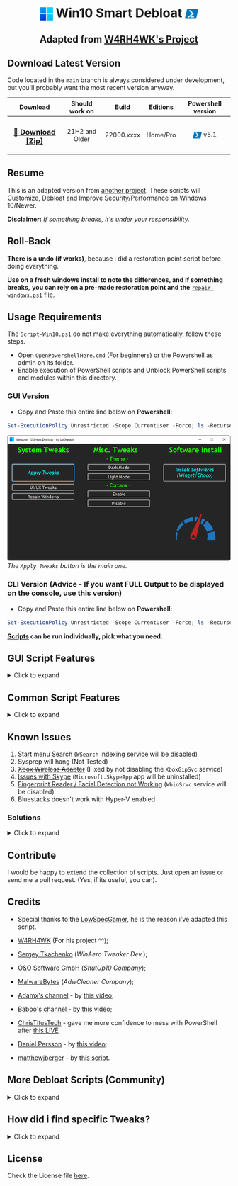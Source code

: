 <h1 align="center">
    <img width=30px src="./src/lib/images/windows-11-logo.png" style="vertical-align: bottom"> Win10 Smart Debloat 
    <img width=30px src="./src/lib/images/powershell-icon.png" style="vertical-align: bottom">
</h1>

<h2 align="center">

Adapted from [W4RH4WK's Project](https://github.com/W4RH4WK/Debloat-Windows-10)

</h2>

## Download Latest Version

Code located in the `main` branch is always considered under development,
but you'll probably want the most recent version anyway.

<div align="center">

|                                                Download                                                 | Should work on |   Build    | Editions |                                       Powershell version                                        |
| :-----------------------------------------------------------------------------------------------------: | :------------: | :--------: | :------: | :---------------------------------------------------------------------------------------------: |
| <h3><a href="https://github.com/LeDragoX/Win10SmartDebloat/archive/main.zip">🚀 Download [Zip]</a></h3> | 21H2 and Older | 22000.xxxx | Home/Pro | <img width=20px src="./src/lib/images/powershell-icon.png" style="vertical-align: middle"> v5.1 |

</div>

## Resume

This is an adapted version from [another project](https://github.com/W4RH4WK/Debloat-Windows-10).
These scripts will Customize, Debloat and Improve Security/Performance on Windows 10/Newer.

**Disclaimer:** _If something breaks, it's under your responsibility._

## Roll-Back

**There is a undo (if works)**, because i did a restoration point script before
doing everything.

**Use on a fresh windows install to note the differences, and if something breaks,**
**you can rely on a pre-made restoration point and the** [`repair-windows.ps1`](./src/scripts/repair-windows.ps1) file.

## Usage Requirements

The `Script-Win10.ps1` do not make everything automatically, follow these steps.

- Open `OpenPowershellHere.cmd` (For beginners) or the Powershell as admin on its folder.
- Enable execution of PowerShell scripts and Unblock PowerShell scripts and modules within this directory.

### **GUI Version**

- Copy and Paste this entire line below on **Powershell**:

```ps1
Set-ExecutionPolicy Unrestricted -Scope CurrentUser -Force; ls -Recurse *.ps*1 | Unblock-File; .\"Win10ScriptGUI.ps1"
```

![Script GUI](./src/lib/images/script-gui.png)
_The `Apply Tweaks` button is the main one._

### **CLI Version** (Advice - If you want FULL Output to be displayed on the console, use this version)

- Copy and Paste this entire line below on **Powershell**:

```ps1
Set-ExecutionPolicy Unrestricted -Scope CurrentUser -Force; ls -Recurse *.ps*1 | Unblock-File; .\"Win10Script.ps1"
```

**[Scripts](./src/scripts) can be run individually, pick what you need.**

## GUI Script Features

<details>
    <summary>Click to expand</summary>

- `Apply Tweaks`: Run every 'non-interactive' Tweak scripts;
- `UI/UX Tweaks`: Run WinAero Tweaker to apply my profile and other "Manual" softwares in the future (maybe); ([`manual-debloat-softwares.ps1`](./src/scripts/manual-debloat-softwares.ps1))
- `Repair Windows`: Try to Completely fix the Windows worst problems via Command Line; ([`backup-system.ps1`](./src/scripts/backup-system.ps1) and ([`repair-windows.ps1`](./src/scripts/repair-windows.ps1))
- `Dark Mode & Light Mode`: Apply Dark Mode or Light Mode exclusively from GUI; ([Dark](./src/utils/dark-theme.reg) and [Light](./src/utils/light-theme.reg))
- `Install Softwares`: Install _Chocolatey/Winget_ and install basic Softwares from my selection. See [Document](./src/lib/docs/software-installer.md). ([`install-package-managers.ps1`](src/scripts/install-package-managers.ps1) and [`software-installer.ps1`](./src/scripts/software-installer.ps1))

</details>

## Common Script Features

<details>
    <summary>Click to expand</summary>

- Import all necessary Modules before Executing everything; ([lib folder](./src/lib/))
- Make a Restore Point and Backup the Hosts file; ([`backup-system.ps1`](./src/scripts/backup-system.ps1))
- Download OOShutUp10 and import all Recommended settings; ([`silent-debloat-softwares.ps1`](./src/scripts/silent-debloat-softwares.ps1))
- Download AdwCleaner and Run the latest version of for Virus/Adware scan;
- Disable Telemetry from Scheduled Tasks and Optimize it; ([`optimize-scheduled-tasks.ps1`](./src/scripts/optimize-scheduled-tasks.ps1))
- Re-Enable useful Services & Disable the Heavy ones; ([`optimize-services.ps1`](./src/scripts/optimize-services.ps1))
- Remove Bloatware Apps that comes with Windows 10, except from my choice; ([`remove-bloatware-apps.ps1`](./src/scripts/remove-bloatware-apps.ps1))
- Optimize Privacy and Performance settings via Registry and Powershell commands; ([`optimize-privacy-and-performance.ps1`](./src/scripts/optimize-privacy-and-performance.ps1))
- Apply General Personalization tweaks via Registry and Powershell commands; ([`personal-optimizations.ps1`](./src/scripts/personal-optimizations.ps1))
- Help improve the Security of Windows by a little; ([`optimize-security.ps1`](./src/scripts/optimize-security.ps1))
- Enable Optional Features especially for Gaming/Work (including WSL 2); ([`enable-optional-features.ps1`](./src/scripts/enable-optional-features.ps1))
- Remove OneDrive completely from the System, re-install is possible via Win Store; ([`remove-onedrive.ps1`](./src/scripts/remove-onedrive.ps1))
- Install _Chocolatey/Winget_ by default; ([`install-package-managers.ps1`](./src/scripts/install-package-managers.ps1))
- [Optional] Run WinAero Tweaker for Extra UI Customization and tell how to import my Profile; ([`manual-debloat-softwares.ps1`](./src/scripts/manual-debloat-softwares.ps1))
- [Optional] Try to Completely fix the Windows worst problems via Command Line; ([`repair-windows.ps1`](./src/scripts/repair-windows.ps1))
- In the End it Locks Script's Usage Permission. (`Win10Script(GUI).ps1`)

**\*Optional**: Means that you decide what to do.

</details>

## Known Issues

1. Start menu Search (`WSearch` indexing service will be disabled)
2. Sysprep will hang (Not Tested)
3. [~~Xbox Wireless Adapter~~](https://github.com/W4RH4WK/Debloat-Windows-10/issues/78) (Fixed by not disabling the `XboxGipSvc` service)
4. [Issues with Skype](https://github.com/W4RH4WK/Debloat-Windows-10/issues/79) (`Microsoft.SkypeApp` app will be uninstalled)
5. [Fingerprint Reader / Facial Detection not Working](https://github.com/W4RH4WK/Debloat-Windows-10/issues/189) (`WbioSrvc` service will be disabled)
6. Bluestacks doesn't work with Hyper-V enabled

### Solutions

<details>
    <summary>Click to expand</summary>
<p>Open PowerShell as admin and copy paste:</p>

### Solution 1

```Powershell
Get-Service WSearch | Set-Service -StartupType Automatic -PassThru | Start-Service
```

### Solution 5

```Powershell
Get-Service WbioSrvc | Set-Service -StartupType Automatic -PassThru | Start-Service
```

### Solution 6

```Powershell
Dism -Online -Disable-Feature -NoRestart -FeatureName:"Microsoft-Hyper-V-All"
Dism -Online -Disable-Feature -NoRestart -FeatureName:"HypervisorPlatform"
Dism -Online -Disable-Feature -NoRestart -FeatureName:"VirtualMachinePlatform"
```

</details>

## Contribute

I would be happy to extend the collection of scripts.
Just open an issue or send me a pull request. (Yes, if its useful, you can).

## Credits

- Special thanks to the [LowSpecGamer](https://youtu.be/IU5F01oOzQQ?t=324), he is the reason i've adapted this script.

- [W4RH4WK](https://github.com/W4RH4WK) (For his project ^^);
- [Sergey Tkachenko](https://winaero.com/) (_WinAero Tweaker Dev._);
- [O&O Software GmbH](https://www.oo-software.com/en/company) (_ShutUp10 Company_);
- [MalwareBytes](https://br.malwarebytes.com/company/) (_AdwCleaner Company_);
- [Adamx's channel](https://www.youtube.com/channel/UCjidjWX76LR1g5yx18NSrLA) - by [this video](https://youtu.be/hQSkPmZRCjc);
- [Baboo's channel](https://www.youtube.com/user/baboo) - by [this video](https://youtu.be/qWESrvP_uU8);
- [ChrisTitusTech](https://www.youtube.com/channel/UCg6gPGh8HU2U01vaFCAsvmQ) - gave me more confidence to mess with PowerShell after [this LIVE](https://youtu.be/ER27pGt5wH0)
- [Daniel Persson](https://www.youtube.com/channel/UCnG-TN23lswO6QbvWhMtxpA) - by [this video](https://youtu.be/EfrT_Bvgles);
- [matthewjberger](https://gist.github.com/matthewjberger) - by [this script](https://gist.github.com/matthewjberger/2f4295887d6cb5738fa34e597f457b7f).

## More Debloat Scripts (Community)

<details>
    <summary>Click to expand</summary>
<p>The scripts are designed to run With/Without (GUI/CLI) any user interaction. Modify them beforehand. If you want a more interactive approach check out:</p>

- [win10script](https://github.com/ChrisTitusTech/win10script) from [ChrisTitusTech](https://github.com/ChrisTitusTech) (Recommended);
- [Windows10Debloater](https://github.com/Sycnex/Windows10Debloater) from [Sycnex](https://github.com/Sycnex);
- [Windows 10 Sophia Script](https://github.com/farag2/Windows-10-Sophia-Script) from [farag2](https://github.com/farag2).
</details>

## How did i find specific Tweaks?

<details>
    <summary>Click to expand</summary>
<p>How To (Advanced Users)</p>

By using [SysInternal Suite](https://docs.microsoft.com/en-us/sysinternals/downloads/sysinternals-suite) `Procmon(64).exe`
i could track the `SystemSettings.exe` by filtering it per Process Name, then `Clearing the list (Ctrl + X)`
(But make sure it is `Capturing the Events (Ctrl + E)`) and finally, applying an option of the Windows Configurations
and searching the Registry Key inside `Procmon(64).exe`.

![Grab the current tweak on registry with Procmon64.exe](./src/lib/images/grab-the-current-tweak-on-registry-with-procmon64.png)

After finding the right register Key, you just need to Right-Click and select `Jump To... (Ctrl + J)` to get on its directory.

![Showing on regedit](./src/lib/images/showing-on-regedit.png)

</details>

## License

Check the License file [here](LICENSE).
